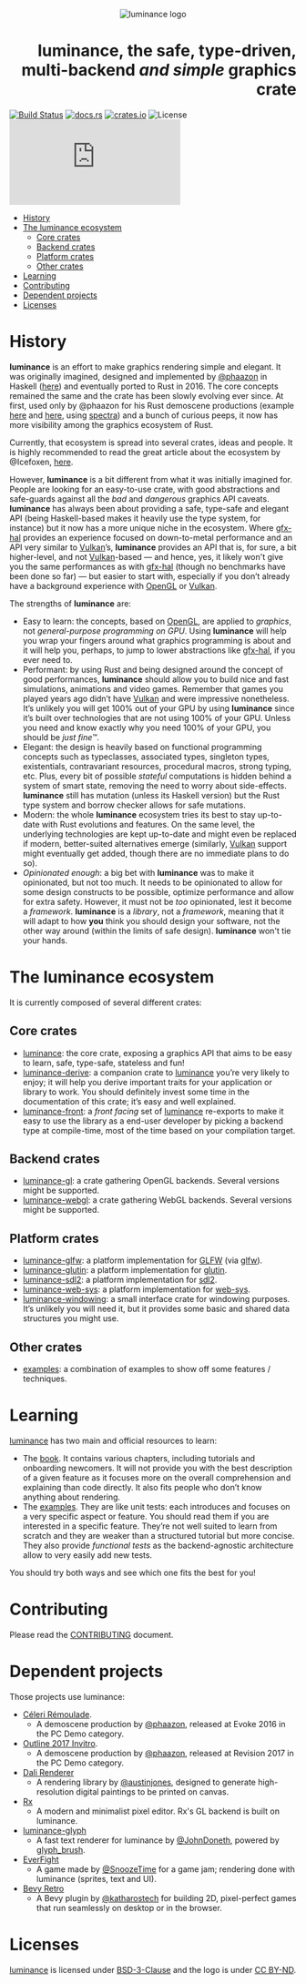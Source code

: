 <p align="center"><img src="https://github.com/phaazon/luminance-rs/blob/master/docs/imgs/luminance.svg" alt="luminance logo"/></p>
<h1 align="right"><b>luminance</b>, the safe, type-driven, multi-backend <i>and simple</i> graphics crate</h1>

[![Build Status](https://img.shields.io/travis/phaazon/luminance-rs?logo=travis)](https://travis-ci.org/phaazon/luminance-rs)
[![docs.rs](https://docs.rs/luminance/badge.svg)](https://docs.rs/luminance/)
[![crates.io](https://img.shields.io/crates/v/luminance.svg?logo=rust)](https://crates.io/crates/luminance)
![License](https://img.shields.io/crates/l/luminance)
![Matrix room](https://img.shields.io/matrix/luminance:matrix.org?color=%239b6dff)

<!-- vim-markdown-toc GFM -->

* [History](#history)
* [The luminance ecosystem](#the-luminance-ecosystem)
  * [Core crates](#core-crates)
  * [Backend crates](#backend-crates)
  * [Platform crates](#platform-crates)
  * [Other crates](#other-crates)
* [Learning](#learning)
* [Contributing](#contributing)
* [Dependent projects](#dependent-projects)
* [Licenses](#licenses)

<!-- vim-markdown-toc -->

# History

**luminance** is an effort to make graphics rendering simple and elegant. It was originally imagined,
designed and implemented by [@phaazon](https://github.com/phaazon) in Haskell ([here](https://hackage.haskell.org/package/luminance))
and eventually ported to Rust in 2016. The core concepts remained the same and the crate has been
slowly evolving ever since. At first, used only by @phaazon for his Rust demoscene productions
(example [here](https://github.com/phaazon/celeri-remoulade) and
[here](https://github.com/phaazon/outline-2017-invitro), using
[spectra](https://crates.io/crates/spectra)) and a bunch of curious peeps, it now has more visibility
among the graphics ecosystem of Rust.

Currently, that ecosystem is spread into several crates, ideas and people. It is highly
recommended to read the great article about the ecosystem by @Icefoxen, [here](https://wiki.alopex.li/AGuideToRustGraphicsLibraries2019).

However, **luminance** is a bit different from what it was initially imagined for. People are
looking for an easy-to-use crate, with good abstractions and safe-guards against all the _bad_ and
_dangerous_ graphics API caveats. **luminance** has always been about providing a safe, type-safe
and elegant API (being Haskell-based makes it heavily use the type system, for instance) but it now
has a more unique niche in the ecosystem. Where [gfx-hal] provides an experience focused
on down-to-metal performance and an API very similar to [Vulkan]’s, **luminance** provides an API
that is, for sure, a bit higher-level, and not [Vulkan]-based — and hence, yes, it likely won't give
you the same performances as with [gfx-hal] (though no benchmarks have been done so far) — but
easier to start with, especially if you don’t already have a background experience with [OpenGL] or [Vulkan].

The strengths of **luminance** are:

- Easy to learn: the concepts, based on [OpenGL], are applied to _graphics_, not _general-purpose
  programming on GPU_. Using **luminance** will help you wrap your fingers around what graphics
  programming is about and it will help you, perhaps, to jump to lower abstractions like
  [gfx-hal], if you ever need to.
- Performant: by using Rust and being designed around the concept of good performances,
  **luminance** should allow you to build nice and fast simulations, animations and video games.
  Remember that games you played years ago didn’t have [Vulkan] and were impressive nonetheless.
  It’s unlikely you will get 100% out of your GPU by using **luminance** since it’s built over
  technologies that are not using 100% of your GPU. Unless you need and know exactly why you need
  100% of your GPU, you should be _just fine™_.
- Elegant: the design is heavily based on functional programming concepts such as typeclasses,
  associated types, singleton types, existentials, contravariant resources, procedural macros,
  strong typing, etc. Plus, every bit of possible _stateful_ computations is hidden behind a
  system of smart state, removing the need to worry about side-effects. **luminance** still has
  mutation (unless its Haskell version) but the Rust type system and borrow checker allows for
  safe mutations.
- Modern: the whole **luminance** ecosystem tries its best to stay up-to-date with Rust evolutions
  and features. On the same level, the underlying technologies are kept up-to-date and might even
  be replaced if modern, better-suited alternatives emerge (similarly, [Vulkan] support might
  eventually get added, though there are no immediate plans to do so).
- _Opinionated enough_: a big bet with **luminance** was to make it opinionated, but not too much.
  It needs to be opinionated to allow for some design constructs to be possible, optimize
  performance and allow for extra safety. However, it must not be _too_ opinionated, lest it become
  a _framework_. **luminance** is a _library_, not a _framework_, meaning that it will adapt to
  how **you** think you should design your software, not the other way around (within the limits of
  safe design). **luminance** won't tie your hands.

# The luminance ecosystem

It is currently composed of several different crates:

## Core crates

- [luminance]: the core crate, exposing a graphics API that aims to be easy to learn, safe,
  type-safe, stateless and fun!
- [luminance-derive]: a companion crate to [luminance] you’re very likely to enjoy; it will help
  you derive important traits for your application or library to work. You should definitely
  invest some time in the documentation of this crate; it’s easy and well explained.
- [luminance-front]: a _front facing_ set of [luminance] re-exports to make it easy to use the
  library as a end-user developer by picking a backend type at compile-time, most of the time
  based on your compilation target.

## Backend crates

- [luminance-gl]: a crate gathering OpenGL backends. Several versions might be supported.
- [luminance-webgl]: a crate gathering WebGL backends. Several versions might be supported.

## Platform crates

- [luminance-glfw]: a platform implementation for [GLFW](https://www.glfw.org)
  (via [glfw](https://crates.io/crates/glfw)).
- [luminance-glutin]: a platform implementation for [glutin].
- [luminance-sdl2]: a platform implementation for [sdl2].
- [luminance-web-sys]: a platform implementation for [web-sys].
- [luminance-windowing]: a small interface crate for windowing purposes. It’s unlikely you will
  need it, but it provides some basic and shared data structures you might use.

## Other crates

- [examples]: a combination of examples to show off some features / techniques.

# Learning

[luminance] has two main and official resources to learn:

- The [book](https://rust-tutorials.github.io/learn-luminance). It contains various chapters,
  including tutorials and onboarding newcomers. It will not provide you with the best description
  of a given feature as it focuses more on the overall comprehension and explaining than code
  directly. It also fits people who don’t know anything about rendering.
- The [examples]. They are like unit tests: each introduces and focuses on a very specific aspect
  or feature. You should read them if you are interested in a specific feature. They’re not well
  suited to learn from scratch and they are weaker than a structured tutorial but more concise.
  They also provide _functional tests_ as the backend-agnostic architecture allow to very easily add
  new tests.

You should try both ways and see which one fits the best for you!

# Contributing

Please read the [CONTRIBUTING](CONTRIBUTING.md) document.

# Dependent projects

Those projects use luminance:

- [Céleri Rémoulade](https://github.com/phaazon/celeri-remoulade).
  - A demoscene production by [@phaazon](https://github.com/phaazon), released at Evoke 2016 in the
    PC Demo category.
- [Outline 2017 Invitro](https://github.com/phaazon/outline-2017-invitro).
  - A demoscene production by [@phaazon](https://github.com/phaazon),
  released at Revision 2017 in the PC Demo category.
- [Dali Renderer](https://github.com/austinjones/dali-rs)
  - A rendering library by [@austinjones](https://github.com/austinjones), designed to generate
    high-resolution digital paintings to be printed on canvas.
- [Rx](https://rx.cloudhead.io)
  - A modern and minimalist pixel editor. Rx's GL backend is built on luminance.
- [luminance-glyph](https://github.com/JohnDoneth/luminance-glyph)
  - A fast text renderer for luminance by [@JohnDoneth](https://github.com/JohnDoneth), powered by
    [glyph_brush](https://crates.io/crates/glyph_brush).
- [EverFight](https://github.com/SnoozeTime/spacegame)
  - A game made by [@SnoozeTime](https://github.com/SnoozeTime) for a game jam; rendering done with luminance (sprites,
    text and UI).
- [Bevy Retro](https://github.com/katharostech/bevy_retro)
  - A Bevy plugin by [@katharostech](https://github.com/katharostech) for building 2D, pixel-perfect games that run seamlessly on desktop or in the browser.

# Licenses

[luminance] is licensed under [BSD-3-Clause] and the logo is under [CC BY-ND].

[luminance]: ./luminance
[luminance-derive]: ./luminance-derive
[luminance-gl]: ./luminance-gl
[luminance-glfw]: ./luminance-glfw
[luminance-glutin]: ./luminance-glutin
[luminance-sdl2]: ./luminance-sdl2
[luminance-webgl]: ./luminance-webgl
[luminance-web-sys]: ./luminance-web-sys
[luminance-windowing]: ./luminance-windowing
[luminance-front]: ./luminance-front
[examples]: ./examples
[glutin]: https://crates.io/crates/glutin
[gfx-hal]: https://crates.io/crates/gfx-hal
[sdl2]: https://crates.io/crates/sdl2
[web-sys]: https://crates.io/crates/web-sys
[Vulkan]: https://www.khronos.org/vulkan
[Opengl]: https://www.khronos.org/opengl
[BSD-3-Clause]: https://opensource.org/licenses/BSD-3-Clause
[CC BY-ND]: https://creativecommons.org/licenses/by-nd/4.0
